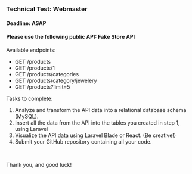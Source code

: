<h3>Technical Test: Webmaster</h3>
<h4>Deadline: ASAP</h4>
<h4>Please use the following public API: Fake Store API</h4>
Available endpoints:
<ul>
<li>GET /products</li>
<li>GET /products/1</li>
<li>GET /products/categories</li>
<li>GET /products/category/jewelery</li>
<li>GET /products?limit=5</li>
</ul>
Tasks to complete:
<ol>
<li>Analyze and transform the API data into a relational database schema (MySQL).</li>
<li>Insert all the data from the API into the tables you created in step 1, using Laravel</li>
<li>Visualize the API data using Laravel Blade or React. (Be creative!)</li>
<li>Submit your GitHub repository containing all your code.</li>
</ol></br>
<p>Thank you, and good luck!</p>
